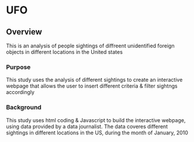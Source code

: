 # UFO
## Overview
This is an analysis of people sightings of diffreent unidentified foreign objects in different locations in the United states
### Purpose
This study uses the analysis of different sightings to create an interactive webpage that allows the user to insert different criteria & filter sightngs accordingly
### Background
This study uses html coding & Javascript to build the interactive webpage, using data provided by a data journalist. The data coveres different sightings in different locations in the US, during the month of January, 2010
